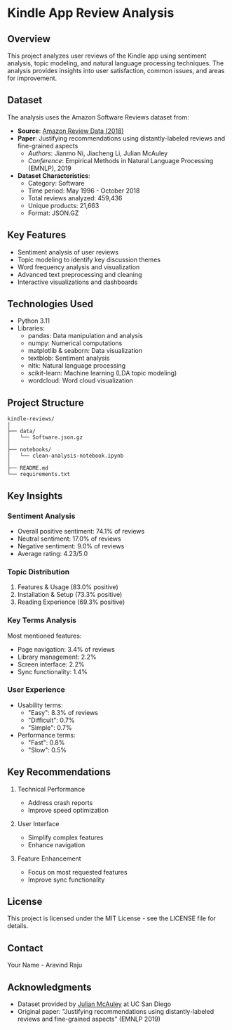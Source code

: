 # Kindle App Review Analysis

## Overview
This project analyzes user reviews of the Kindle app using sentiment analysis, topic modeling, and natural language processing techniques. The analysis provides insights into user satisfaction, common issues, and areas for improvement.

## Dataset
The analysis uses the Amazon Software Reviews dataset from:
- **Source**: [Amazon Review Data (2018)](https://cseweb.ucsd.edu/~jmcauley/datasets.html#amazon_reviews)
- **Paper**: Justifying recommendations using distantly-labeled reviews and fine-grained aspects
  - *Authors*: Jianmo Ni, Jiacheng Li, Julian McAuley
  - *Conference*: Empirical Methods in Natural Language Processing (EMNLP), 2019
- **Dataset Characteristics**:
  - Category: Software
  - Time period: May 1996 - October 2018
  - Total reviews analyzed: 459,436
  - Unique products: 21,663
  - Format: JSON.GZ

## Key Features
- Sentiment analysis of user reviews
- Topic modeling to identify key discussion themes
- Word frequency analysis and visualization
- Advanced text preprocessing and cleaning
- Interactive visualizations and dashboards

## Technologies Used
- Python 3.11
- Libraries:
  - pandas: Data manipulation and analysis
  - numpy: Numerical computations
  - matplotlib & seaborn: Data visualization
  - textblob: Sentiment analysis
  - nltk: Natural language processing
  - scikit-learn: Machine learning (LDA topic modeling)
  - wordcloud: Word cloud visualization

## Project Structure
```
kindle-reviews/
│
├── data/
│   └── Software.json.gz
│
├── notebooks/
│   └── clean-analysis-notebook.ipynb
│
├── README.md
└── requirements.txt
```

## Key Insights

### Sentiment Analysis
- Overall positive sentiment: 74.1% of reviews
- Neutral sentiment: 17.0% of reviews
- Negative sentiment: 9.0% of reviews
- Average rating: 4.23/5.0

### Topic Distribution
1. Features & Usage (83.0% positive)
2. Installation & Setup (73.3% positive)
3. Reading Experience (69.3% positive)

### Key Terms Analysis
Most mentioned features:
- Page navigation: 3.4% of reviews
- Library management: 2.2%
- Screen interface: 2.2%
- Sync functionality: 1.4%

### User Experience
- Usability terms:
  - "Easy": 8.3% of reviews
  - "Difficult": 0.7%
  - "Simple": 0.7%
- Performance terms:
  - "Fast": 0.8%
  - "Slow": 0.5%

## Key Recommendations
1. Technical Performance
   - Address crash reports
   - Improve speed optimization

2. User Interface
   - Simplify complex features
   - Enhance navigation

3. Feature Enhancement
   - Focus on most requested features
   - Improve sync functionality


## License
This project is licensed under the MIT License - see the LICENSE file for details.

## Contact
Your Name - Aravind Raju

## Acknowledgments
- Dataset provided by [Julian McAuley](https://cseweb.ucsd.edu/~jmcauley/) at UC San Diego
- Original paper: "Justifying recommendations using distantly-labeled reviews and fine-grained aspects" (EMNLP 2019)
